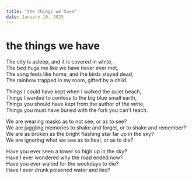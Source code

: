 ```yaml
---
title: "the things we have"
date: January 10, 2025
---
```


# the things we have

The city is asleep, and it is covered in white,  
The bed hugs me like we have never ever met,  
The song feels like home, and the birds stayed dead,  
The rainbow trapped in my room, gifted by a child.  

Things I could have kept when I walked the quiet beach,  
Things I wanted to confess to the big blue small earth,  
Things you should have kept from the author of the write,  
Things you must have buried with the fork you can't teach.  

We are wearing masks as to not see, or as to see?  
We are juggling memories to shake and forget, or to shake and remember?  
We are as broken as the bright flashing star far up in the sky?  
We are ignoring what we see as to heal, or as to die?  

Have you ever seen a tower so high up in the sky?  
Have I ever wondered why the road ended now?  
Have you ever waited for the weekdays to die?  
Have I ever drunk poisoned water and lied?  